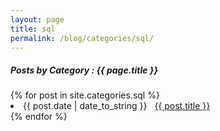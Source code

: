 ```yaml
---
layout: page
title: sql
permalink: /blog/categories/sql/
---
```


<h5> Posts by Category : {{ page.title }} </h5>

<div class="card">
{% for post in site.categories.sql %}
 <li class="category-posts"><span>{{ post.date | date_to_string }}</span> &nbsp; <a href="{{ post.url }}">{{ post.title }}</a></li>
{% endfor %}
</div>
